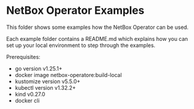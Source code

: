 # NetBox Operator Examples

This folder shows some examples how the NetBox Operator can be used.

Each example folder contains a README.md which explains how you can set up your local environment to step through the examples.

Prerequisites:
- go version v1.25.1+
- docker image netbox-operatore:build-local
- kustomize version v5.5.0+
- kubectl version v1.32.2+
- kind v0.27.0
- docker cli
